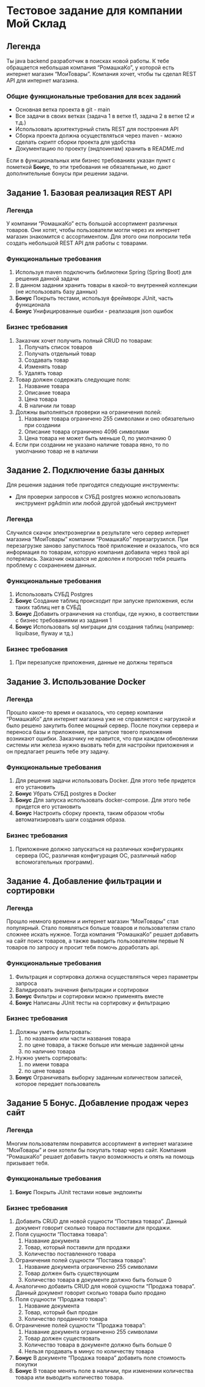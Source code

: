 # Тестовое задание для компании Мой Склад

## Легенда
Ты java backend разработчик в поисках новой работы. К тебе обращается небольшая компания “РомашкаКо”, 
у которой есть интернет магазин “МоиТовары”. Компания хочет, чтобы ты сделал REST API для интернет магазина.

### Общие функциональные требования для всех заданий
* Основная ветка проекта в git - main
* Все задачи в своих ветках (задача 1 в ветке t1, задача 2 в ветке t2 и т.д.)
* Использовать архитектурный стиль REST для построения API
* Сборка проекта должна осуществляться через maven - можно сделать скрипт сборки проекта для удобства
* Документацию по проекту (эндпоинтам) хранить в README.md

Если в функциональных или бизнес требованиях указан пункт с пометкой **Бонус**, то эти требования не обязательные, 
но дают дополнительные бонусы при решении задачи.

## Задание 1. Базовая реализация REST API

### Легенда
У компании “РомашкаКо” есть большой ассортимент различных товаров. Они хотят, чтобы пользователи могли через их интернет 
магазин знакомится с ассортиментом. Для этого они попросили тебя создать небольшой REST API для работы с товарами.

### Функциональные требования
1. Используя maven подключить библиотеки Spring (Spring Boot) для решения данной задачи
2. В данном задании хранить товары в какой-то внутренней коллекции (не использовать базу данных)
3. **Бонус** Покрыть тестами, используя фреймворк JUnit, часть функционала
4. **Бонус** Унифицированные ошибки - реализация json ошибок

### Бизнес требования
1. Заказчик хочет получить полный CRUD по товарам:
   1. Получать список товаров
   2. Получать отдельный товар
   3. Создавать товар
   4. Изменять товар
   5. Удалять товар
2. Товар должен содержать следующие поля:
   1. Название товара
   2. Описание товара
   3. Цена товара
   4. В наличии ли товар
3. Должны выполняться проверки на ограничения полей:
   1. Название товара ограничено 255 символами и оно обязательно при создании
   2. Описание товара ограничено 4096 символами
   3. Цена товара не может быть меньше 0, по умолчанию 0
4. Если при создании не указано наличие товара явно, то по умолчанию товар не в наличии

## Задание 2. Подключение базы данных
Для решения задания тебе пригодятся следующие инструменты:
* Для проверки запросов к СУБД postgres можно использовать инструмент pgAdmin или любой другой удобный инструмент

### Легенда
Случился скачок электроэнергии в результате чего сервер интернет магазина “МоиТовары” компании “РомашкаКо” перезагрузился. 
При перезагрузке заново запустилось твоё приложение и оказалось, что вся информация по товарам, 
которую компания добавила через твой api потерялась. Заказчик оказался не доволен и попросил тебя решить проблему 
с сохранением данных.

### Функциональные требования
1. Использовать СУБД Postgres
2. **Бонус** Создание таблиц происходит при запуске приложения, если таких таблиц нет в СУБД
3. **Бонус** Добавить ограничения на столбцы, где нужно, в соответствии с бизнес требованиями из задания 1
4. **Бонус** Использовать sql миграции для создания таблиц (например: liquibase, flyway и тд.)

### Бизнес требования
1. При перезапуске приложения, данные не должны теряться

## Задание 3. Использование Docker

### Легенда
Прошло какое-то время и оказалось, что сервер компании “РомашкаКо” для интернет магазина уже не справляется с нагрузкой 
и было решено закупить более мощный сервер. После покупки сервера и переноса базы и приложения, 
при запуске твоего приложения возникают ошибки. Заказчику не нравится, что при каждом обновлении системы 
или железа нужно вызвать тебя для настройки приложения и он предлагает решить тебе эту задачу.

### Функциональные требования
1. Для решения задачи использовать Docker. Для этого тебе придется его установить
2. **Бонус** Убрать СУБД postgres в Docker
3. **Бонус** Для запуска использовать docker-compose. Для этого тебе придется его установить
4. **Бонус** Настроить сборку проекта, таким образом чтобы автоматизировать шаги создания образа.

### Бизнес требования
1. Приложение должно запускаться на различных конфигурациях сервера (ОС, различная конфигурация ОС, различный набор вспомогательных программ).

## Задание 4. Добавление фильтрации и сортировки
### Легенда
Прошло немного времени и интернет магазин “МоиТовары” стал популярный. Стало появляться больше товаров и пользователям 
стало сложнее искать нужное. Тогда компания “РомашкаКо” решает добавить на сайт поиск товаров, а также выводить пользователям 
первые N товаров по запросу и просит тебя помочь доработать api.

### Функциональные требования
1. Фильтрация и сортировка должна осуществляться через параметры запроса
2. Валидировать значения фильтрации и сортировки
3. **Бонус** Фильтры и сортировки можно применять вместе
4. **Бонус** Написаны JUnit тесты на сортировку и фильтрацию

### Бизнес требования
1. Должны уметь фильтровать:
   1. по названию или части названия товара
   2. по цене товара, а также больше или меньше заданной цены
   3. по наличию товара
2. Нужно уметь сортировать:
   1. по имени товара
   2. по цене товара
3. **Бонус** Ограничивать выборку заданным количеством записей, которое передает пользователь

## Задание 5 Бонус. Добавление продаж через сайт
### Легенда
Многим пользователям понравится ассортимент в интернет магазине “МоиТовары” и они хотели бы покупать товар через сайт. 
Компания “РомашкаКо” решает добавить такую возможность и опять на помощь призывает тебя.

### Функциональные требования
1. **Бонус** Покрыть JUnit тестами новые эндпоинты

### Бизнес требования
1. Добавить CRUD для новой сущности “Поставка товара”. Данный документ говорит сколько товара поставили для продажи.
2. Поля сущности “Поставка товара”:
   1. Название документа
   2. Товар, который поставили для продажи
   3. Количество поставленного товара
3. Ограничения полей сущности “Поставка товара”:
   1. Название документа ограниченно 255 символами
   2. Товар должен быть существующим
   3. Количество товара в документе должно быть больше 0
4. Аналогично добавить CRUD для новой сущности “Продажа товара”. Данный документ говорит сколько товара было продано
5. Поля сущности “Продажа товара”:
   1. Название документа
   2. Товар, который был продан
   3. Количество проданного товара
6. Ограничение полей сущности “Продажа товара”:
   1. Название документа ограниченно 255 символами
   2. Товар должен существовать
   3. Количество товара в документе должно быть больше 0
   4. Нельзя продавать в минус по количеству товара
7. **Бонус** В документе “Продажа товара” добавить поле стоимость покупки
8. **Бонус** В товаре менять поле в наличии, при изменении количества товара или выводить количество товара.

